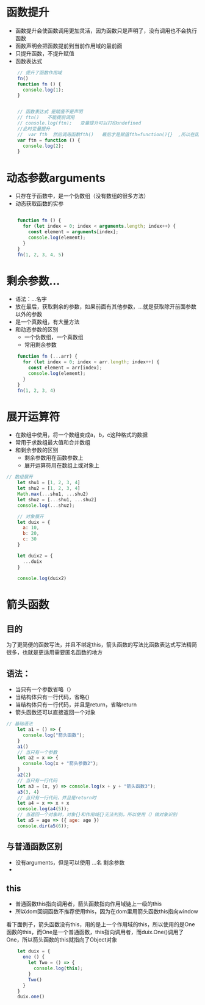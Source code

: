 # 函数提升

+ 函数提升会使函数调用更加灵活，因为函数只是声明了，没有调用也不会执行函数
+ 函数声明会把函数提前到当前作用域的最前面
+ 只提升函数，不提升赋值
+ 函数表达式

```js
    // 提升了函数作用域
    fn()
    function fn () {
      console.log(1);
    }


    // 函数表达式 是赋值不是声明
    // ftn()   不能提前调用
    // console.log(ftn);   变量提升可以打印undefined
    //此时变量提升
    //  var fth  然后调用函数fth()   最后才是赋值fth=function(){}  ,所以在函数表达式里不能提前调用
    var ftn = function () {
      console.log(2);
    }
```

# 动态参数arguments

+ 只存在于函数中，是一个伪数组（没有数组的很多方法）
+ 动态获取函数的实参

```js

    function fn () {
      for (let index = 0; index < arguments.length; index++) {
        const element = arguments[index];
        console.log(element);
      }
    }
    fn(1, 2, 3, 4, 5)
```

# 剩余参数...

+ 语法：...名字
+ 放在最后，获取剩余的参数，如果前面有其他参数，...就是获取除开前面参数以外的参数
+ 是一个真数组，有大量方法
+ 和动态参数的区别
  + 一个伪数组，一个真数组
  + 常用剩余参数

```js
    function fn (...arr) {
      for (let index = 0; index < arr.length; index++) {
        const element = arr[index];
        console.log(element);
      }
    }
    fn(1, 2, 3, 4)
```

# 展开运算符

+ 在数组中使用，将一个数组变成a，b，c这种格式的数据
+ 常用于求数组最大值和合并数组
+ 和剩余参数的区别
  + 剩余参数用在函数参数上
  + 展开运算符用在数组上或对象上

```js
// 数组展开
    let shu1 = [1, 2, 3, 4]
    let shu2 = [1, 2, 3, 4]
    Math.max(...shu1, ...shu2)
    let shuz = [...shu1, ...shu2]
    console.log(...shuz);

    // 对象展开
    let duix = {
      a: 10,
      b: 20,
      c: 30
    }

    let duix2 = {
      ...duix
    }

    console.log(duix2)
```

# 箭头函数

## 目的

为了更简便的函数写法，并且不绑定this，箭头函数的写法比函数表达式写法精简很多，也就是更适用需要匿名函数的地方

## 语法：

+ 当只有一个参数省略（）
+ 当结构体只有一行代码，省略{}
+ 当结构体只有一行代码，并且是return，省略return
+ 箭头函数还可以直接返回一个对象

```js
// 基础语法
    let a1 = () => {
      console.log("箭头函数");
    }
    a1()
    // 当只有一个参数
    let a2 = x => {
      console.log(x + "箭头参数2");
    }
    a2(2)
    // 当只有一行代码
    let a3 = (x, y) => console.log(x + y + "箭头函数3");
    a3(3, 4)
    // 当只有一行代码，并且是return时
    let a4 = x => x + x
    console.log(a4(5));
    // 当返回一个对象时，对象{}和作用域{}无法判别，所以使用（）做对象识别
    let a5 = age => ({ age: age })
    console.dir(a5(6)); 
```

## 与普通函数区别

+ 没有arguments，但是可以使用   ...名 剩余参数
+ 

## this

+ 普通函数this指向调用者，箭头函数指向作用域链上一级的this
+ 所以dom回调函数不推荐使用this，因为在dom里用箭头函数this指向window

看下面例子，箭头函数没有this，用的是上一个作用域的this，所以使用的是One函数的this，而One是一个普通函数，this指向调用者，而duix.One()调用了One，所以箭头函数的this就指向了Object对象

```js
    let duix = {
      one () {
        let Two = () => {
          console.log(this);
        }
        Two()
      }
    }
    duix.one()
```
